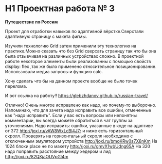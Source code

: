 # H1 Проектная работа № 3
__Путешествие по Россим__

Проект для отработки навыков по адаптивной вёрстке.Сверстали адаптивную страницу с макета фигмы.

Изучили технологию Grid затем применили эту технологию на практике.Можно сказать что без Grid сверсать страницу так что бы она была отзывчивая на различных устройствах сложно.
В проектной работе некоторое элементы были реализованны с помощью свойств display: flex ,так же было применено относительное позиционирование.
Использовали медиа запросы и функцию сalc.

Хочу сделать что бы на данном проекте вообще не было точек перелома.

И вот ссылка на работу!!
https://glebzhdanov.github.io/russian-travel/


Отлично! Очень многое исправлено как надо, но почему-то выборочно. Напоминаю, что для зачета надо исправить все ошибки, отмеченные как "надо исправить". Если у вас есть вопросы или непонятны комментарии, вы всегда можете обратиться в чат группы за уточнениями.
Надо исправить:
ошибки, указанные в коде
на адаптиве от 372 http://joxi.ru/vAW8WxLcBl4J7r и ниже есть горизонтальный скролл. Проверять на горизонтальный скролл необходимо с отключенным эмулятором устройств http://joxi.ru/bmoKRw0s7X8nKm
На 1024
блоки place не по макету http://joxi.ru/gmvX1wbUdng65A
На 320
надо поправить расстояние между хедером и лид http://joxi.ru/82QXjaOUVpGl4m
